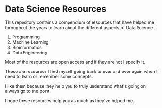 # Data Science Resources

This repository contains a compendium of resources that have helped me throughout the years to learn about the different aspects of Data Science.

1. Programming 
2. Machine Learning
3. Bioinformatics
4. Data Engineering 
   
Most of the resources are open access and if they are not I specify it. 

These are resources I find myself going back to over and over again when I need to learn or remember some concepts. 

I like them because they help you to truly understand what's going on always go to the point.

I hope these resources help you as much as they've helped me. 

